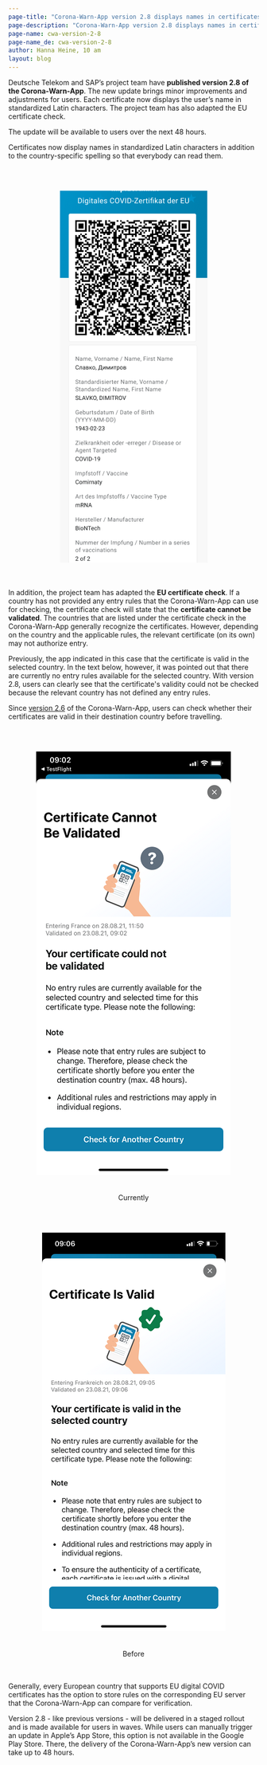 ```yaml
---
page-title: "Corona-Warn-App version 2.8 displays names in certificates in standardized characters"
page-description: "Corona-Warn-App version 2.8 displays names in certificates in standardized characters"
page-name: cwa-version-2-8
page-name_de: cwa-version-2-8
author: Hanna Heine, 10 am
layout: blog
---
```



Deutsche Telekom and SAP’s project team have **published version 2.8 of the Corona-Warn-App**. The new update brings minor improvements and adjustments for users. Each certificate now displays the user’s name in standardized Latin characters. The project team has also adapted the EU certificate check.

The update will be available to users over the next 48 hours.


<!-- overview -->

Certificates now display names in standardized Latin characters in addition to the country-specific spelling so that everybody can read them. 

<br></br>
<center> <img src="./standard-name.png" title="Name in standardized Latin characters" alt="Name in standardized Latin characters" style="align: center"> </center>
<br></br>

In addition, the project team has adapted the **EU certificate check**. If a country has not provided any entry rules that the Corona-Warn-App can use for checking, the certificate check will state that the **certificate cannot be validated**. The countries that are listed under the certificate check in the Corona-Warn-App generally recognize the certificates. However, depending on the country and the applicable rules, the relevant certificate (on its own) may not authorize entry.

Previously, the app indicated in this case that the certificate is valid in the selected country. In the text below, however, it was pointed out that there are currently no entry rules available for the selected country. With version 2.8, users can clearly see that the certificate's validity could not be checked because the relevant country has not defined any entry rules. 

Since [version 2.6](/en/blog/2021-07-28-cwa-version-2-6/) of the Corona-Warn-App, users can check whether their certificates are valid in their destination country before travelling.  

<br></br>
<center> <img src="./validity-new-en.png" title="Certificate cannot be validated" alt="Certificate cannot be validated" style="align: center"></center>
<br></br>
<center> Currently </center>

<br></br>
<center> <img src="./validity-alt-en.png" title="Valid certificate" alt="Valid certificate" style="align: center"></center>
<br></br>
<center> Before </center>
<br></br>

Generally, every European country that supports EU digital COVID certificates has the option to store rules on the corresponding EU server that the Corona-Warn-App can compare for verification.

Version 2.8 - like previous versions - will be delivered in a staged rollout and is made available for users in waves. While users can manually trigger an update in Apple’s App Store, this option is not available in the Google Play Store. There, the delivery of the Corona-Warn-App’s new version can take up to 48 hours.
